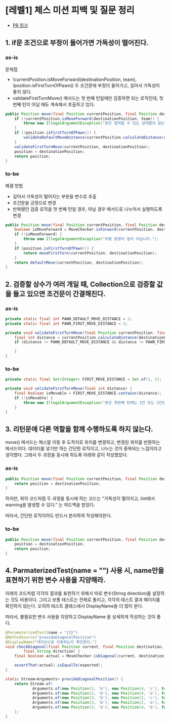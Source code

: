 # [레벨1] 체스 미션 피백 및 질문 정리

- [PR 링크](https://github.com/woowacourse/java-chess/pull/336)

## 1. if문 조건으로 부정이 들어가면 가독성이 떨어진다.

### as-is
문제점
- !currentPosition.isMoveForward(destinationPosition, team), !position.isFirstTurnOfPawn() 두 조건문에 부정이 들어가고, 길어서 가독성이 좋지 않다.
- validateFirstTurnMove() 메서드는 첫 번째 턴일때만 검증하면 되는 로직인데, 첫 번째 턴이 아닐 때도 계속해서 호출하고 있다.

```java
public Position move(final Position currentPosition, final Position destinationPosition, final Team team) {
    if (!currentPosition.isMoveForward(destinationPosition, team)) {
        throw new IllegalArgumentException("폰은 캡쳐할 수 있는 상대말이 없는 경우, 앞으로만 이동할 수 있습니다.");
    }
    if (!position.isFirstTurnOfPawn()) {
        validateDefaultMoveDistance(currentPosition.calculateDistance(destinationPosition));
    }
    validateFirstTurnMove(currentPosition, destinationPosition);
    position = destinationPosition;
    return position;
}
```

### to-be
해결 방법
- 길어서 가독성이 떨어지는 부분을 변수로 추출
- 조건문을 긍정으로 변경
- 반복됐던 검증 로직을 첫 번째 턴일 경우, 아닐 경우 메서드로 나누어서 실행하도록 변경

```java
public Position move(final Position currentPosition, final Position destinationPosition, final Team team) {
    boolean isMoveForward = MoveChecker.isForward(currentPosition, destinationPosition, team);
    if (!isMoveForward) {
        throw new IllegalArgumentException("이동 방향이 앞이 아닙니다.");
    }
    if (position.isFirstTurnOfPawn()) {
        return moveFirstTurn(currentPosition, destinationPosition);
    }
    return defaultMove(currentPosition, destinationPosition);
}
```

## 2. 검증할 상수가 여러 개일 때, Collection으로 검증할 값을 들고 있으면 조건문이 간결해진다.

### as-is

```java
private static final int PAWN_DEFAULT_MOVE_DISTANCE = 1;
private static final int PAWN_FIRST_MOVE_DISTANCE = 2;

private void validateFirstTurnMove(final Position currentPosition, final Position destinationPosition) {
    final int distance = currentPosition.calculateDistance(destinationPosition);
    if (distance != PAWN_DEFAULT_MOVE_DISTANCE && distance != PAWN_FIRST_MOVE_DISTANCE) {

    }
}

```

### to-be

```java
private static final Set<Integer> FIRST_MOVE_DISTANCE = Set.of(1, 2);

private void validateFirstTurnMove(final int distance) {
    final boolean isMovable = FIRST_MOVE_DISTANCE.contains(distance);
    if (!isMovable) {
        throw new IllegalArgumentException("폰은 첫번째 턴에는 1칸 또는 2칸만 이동할 수 있습니다.");
    }
}
```

## 3. 리턴문에 다른 역할을 함께 수행하도록 하지 않는다.

move() 메서드는 체스말 이동 후 도착지로 위치를 변경하고, 변경된 위치를 반환하는 메서드이다. 데이터를 넣기만 하는 간단한 로직이고, 나누는 것이 중복되는 느낌이라고 생각했다. 그래서 두 과정을 동시에 하도록 아래와 같이 작성했었다.

### as-is

```java
public Position move(final Position currentPosition, final Position destinationPosition, final Team team) {
    return position = destinationPosition;
}
```

하지만, 위의 코드처럼 두 과정을 동시에 하는 코드는 "가독성이 떨어지고, lint에서 warning을 발생할 수 있다." 는 피드백을 받았다.

따라서, 간단한 로직이어도 반드시 분리하여 작성해야한다.

### to-be

```java
public Position move(final Position currentPosition, final Position destinationPosition, final Team team) {
    position = destinationPosition;
    return position;
}
```

## 4. ParmaterizedTest(name = "") 사용 시, name만을 표현하기 위한 변수 사용을 지양해라.

아래의 코드처럼 각각의 결과를 표현하기 위해서 따로 변수(String direction)를 설정하는 것도 비용이다. 그리고 보통 테스트는 전체로 돌리고, 각각의 테스트 결과 페이지를 확인하지 않는다. 오히려 테스트 클래스에서 DisplayName을 더 많이 본다. 

따라서, 불필요한 변수 사용을 지양하고 DisplayName 을 상세하게 작성하는 것이 좋다.

```java
@ParameterizedTest(name = "{3}")
@MethodSource("provideDiagonalPosition")
@DisplayName("대각선으로 이동하는지 확인한다.")
void checkDiagonal(final Position current, final Position destination, final boolean expected,
        final String direction) {
    final boolean actual = MoveChecker.isDiagonal(current, destination);

    assertThat(actual).isEqualTo(expected);
}

static Stream<Arguments> provideDiagonalPosition() {
    return Stream.of(
            Arguments.of(new Position(3, 'b'), new Position(4, 'c'), true, "↗"),
            Arguments.of(new Position(3, 'b'), new Position(4, 'a'), true, "↖"),
            Arguments.of(new Position(3, 'b'), new Position(2, 'c'), true, "↘"),
            Arguments.of(new Position(3, 'b'), new Position(2, 'a'), true, "↙"),
            Arguments.of(new Position(3, 'b'), new Position(4, 'b'), false, "상 불가능")
    );
}
```